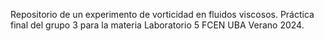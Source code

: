 Repositorio de un experimento de vorticidad en fluidos viscosos. Práctica final del grupo 3 para la materia Laboratorio 5 FCEN UBA Verano 2024.
